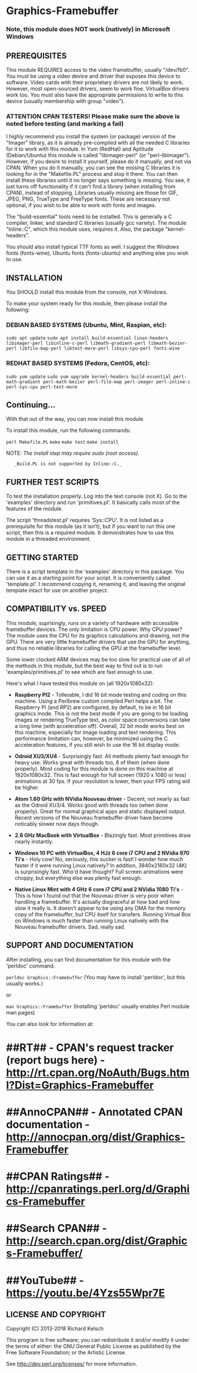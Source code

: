 # Graphics-Framebuffer

### Note, this module does NOT work (natively) in Microsoft Windows

## PREREQUISITES

This module REQUIRES access to the video framebuffer, usually "/dev/fb0".  You must be using a video device and driver that exposes this device to software.  Video cards with their proprietary drivers are not likely to work.  However, most open-sourced drivers, seem to work fine.  VirtualBox drivers work too.  You must also have the appropriate permissions to write to this device (usually membership with group "video").

### ATTENTION CPAN TESTERS!  Please make sure the above is noted before testing (and marking a fail)

I highly recommend you install the system (or package) version of the "Imager" library, as it is already pre-compiled with all the needed C libraries for it to work with this module.  In Yum (RedHat) and Aptitude (Debian/Ubuntu) this module is called "libimager-perl" (or "perl-libImager").  However, if you desire to install it yourself, please do it manually, and not via CPAN.  When you do it manually, you can see the missing C libraries it is looking for in the "Makefile.PL" process and stop it there.  You can then install these libraries until it no longer says something is missing.  You see, it just turns off functionality if it can't find a library (when installing from CPAN), instead of stopping.  Libraries usually missing are those for GIF, JPEG, PNG, TrueType and FreeType fonts.  These are necessary not optional, if you wish to be able to work with fonts and images.

The "build-essential" tools need to be installed. This is generally a C compiler, linker, and standard C libraries (usually gcc variety).  The module "Inline::C", which this module uses, requires it.  Also, the package "kernel-headers".

You should also install typical TTF fonts as well.  I suggest the Windows fonts (fonts-wine), Ubuntu fonts (fonts-ubuntu) and anything else you wish to use.

## INSTALLATION

You SHOULD install this module from the console, not X-Windows.

To make your system ready for this module, then please install the following:

### DEBIAN BASED SYSTEMS (Ubuntu, Mint, Raspian, etc):

`sudo apt update`
`sudo apt install build-essential linux-headers libimager-perl libinline-c-perl libmath-gradient-perl libmath-bezier-perl libfile-map-perl libtest-more-perl libsys-cpu-perl fonts-wine`

### REDHAT BASED SYSTEMS (Fedora, CentOS, etc):

`sudo yum update`
`sudo yum upgrade kernel-headers build-essential perl-math-gradient perl-math-bezier perl-file-map perl-imager perl-inline-c perl-sys-cpu perl-test-more`

## Continuing...

With that out of the way, you can now install this module.

To install this module, run the following commands:

`perl Makefile.PL`
`make`
`make test`
`make install`

NOTE:  _The install step may require sudo (root access)._

       _Build.PL is not supported by Inline::C._

## FURTHER TEST SCRIPTS

To test the installation properly.  Log into the text console (not X).  Go to the 'examples' directory and run 'primitives.pl'.  It basically calls most of the features of the module.

The script 'threadstest.pl' requires 'Sys::CPU'.  It is not listed as a prerequisite for this module (as it isn't), but if you want to run this one script, then this is a required module.  It demonstrates how to use this module in a threaded environment.

## GETTING STARTED

There is a script template in the 'examples' directory in this package.  You can use it as a starting point for your script.  It is conveniently called 'template.pl'.  I recommend copying it, renaming it, and leaving the original template intact for use on another project.

## COMPATIBILITY vs. SPEED

This module, suprisingly, runs on a variety of hardware with accessible framebuffer devices.  The only limitation is CPU power.  Why CPU power?  The module uses the CPU for its graphics calculations and drawing, not the GPU.  There are very little framebuffer drivers that use the GPU for anything, and thus no reliable libraries for calling the GPU at the framebuffer level.

Some lower clocked ARM devices may be too slow for practical use of all of the methods in this module, but the best way to find out is to run 'examples/primitives.pl' to see which are fast enough to use.

Here's what I have tested this module on (all 1920x1080x32):

* **Raspberry PI2** - Tollerable, I did 16 bit mode testing and coding on this machine.  Using a Perlbrew custom compiled Perl helps a bit.  The Raspberry PI (and RP2) are configured, by default, to be in 16 bit graphics mode.  This is not the best mode if you are going to be loading images or rendering TrueType text, as color space conversions can take a long time (with acceleration off).  Overall, 32 bit mode works best on this machine, especially for image loading and text rendering.  This performance limitation can, however, be minimized using the C acceleration features, if you still wish to use the 16 bit display mode.

* **Odroid XU3/XU4** - Surprisingly fast.  All methods plenty fast enough for heavy use.  Works great with threads too, 8 of them (when done properly).  Most coding for this module is done on this machine at 1920x1080x32.  This is fast enough for full screen (1920 x 1080 or less) animations at 30 fps.  If your resolution is lower, then your FPS rating will be higher.

* **Atom 1.60 GHz with NVidia Nouveau driver** - Decent, not nearly as fast as the Odroid XU3/4.  Works good with threads too (when done properly).  Great for normal graphical apps and static displayed output.  Recent versions of the Nouveau framebuffer driver have become noticably slower now days though.

* **2.6 GHz MacBook with VirtualBox** - Blazingly fast. Most primitives draw nearly instantly.

* **Windows 10 PC with VirtualBox, 4 HJz 6 core i7 CPU and 2 NVidia 970 Ti's** - Holy cow!  No, seriously, this sucker is fast!  I wonder how much faster if it were running Linux natively?  In addition, 3840x2160x32 (4K) is surprisingly fast.  Who'd have thought?  Full screen animations were choppy, but everything else was plenty fast enough.

* **Native Linux Mint with 4 GHz 6 core i7 CPU and 2 NVidia 1080 Ti's** - This is how I found out that the Nouveau driver is very poor when handling a framebuffer.  It's actually disgraceful at how bad and how slow it really is.  It doesn't appear to be using any DMA for the memory copy of the framebuffer, but CPU itself for transfers.  Running Virtual Box on Windows is much faster than running Linux natively with the  Nouveau framebuffer drivers.  Sad, really sad.

## SUPPORT AND DOCUMENTATION

After installing, you can find documentation for this module with the 'perldoc' command.

`perldoc Graphics::Framebuffer` (You may have to install 'perldoc', but this usually works.)

or

`man Graphics::Framebuffer` (Installing 'perldoc' usually enables Perl module man pages)

You can also look for information at:

# ##RT## - CPAN's request tracker (report bugs here) - http://rt.cpan.org/NoAuth/Bugs.html?Dist=Graphics-Framebuffer

# ##AnnoCPAN## - Annotated CPAN documentation - http://annocpan.org/dist/Graphics-Framebuffer

# ##CPAN Ratings## - http://cpanratings.perl.org/d/Graphics-Framebuffer

# ##Search CPAN## - http://search.cpan.org/dist/Graphics-Framebuffer/

# ##YouTube## - https://youtu.be/4Yzs55Wpr7E

## LICENSE AND COPYRIGHT

Copyright (C) 2013-2018 Richard Kelsch

This program is free software; you can redistribute it and/or modify it under the terms of either: the GNU General Public License as published by the Free Software Foundation; or the Artistic License.

See http://dev.perl.org/licenses/ for more information.
